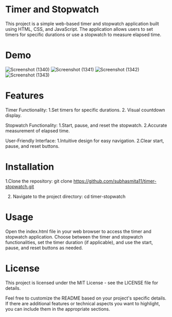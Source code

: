 # Timer and Stopwatch
This project is a simple web-based timer and stopwatch application built using HTML, CSS, and JavaScript. The application allows users to set timers for specific durations or use a stopwatch to measure elapsed time.

# Demo
![Screenshot (1340)](https://github.com/rks2601/Timer-and-Stopwatch/assets/122681297/ce789513-391d-4ae0-a59f-de668d6195a7)
![Screenshot (1341)](https://github.com/rks2601/Timer-and-Stopwatch/assets/122681297/094100e0-2669-4739-adee-7d395b97d1ec)
![Screenshot (1342)](https://github.com/rks2601/Timer-and-Stopwatch/assets/122681297/0455f615-6de5-434b-935e-a87aaf6b32a3)
![Screenshot (1343)](https://github.com/rks2601/Timer-and-Stopwatch/assets/122681297/88587583-11b3-4363-9db5-94d0a3ca0bc3)


# Features
Timer Functionality:
  1.Set timers for specific durations.
  2. Visual countdown display.

Stopwatch Functionality:
  1.Start, pause, and reset the stopwatch.
  2.Accurate measurement of elapsed time.

User-Friendly Interface:
  1.Intuitive design for easy navigation.
  2.Clear start, pause, and reset buttons.

# Installation
1.Clone the repository:
  git clone https://github.com/subhasmita11/timer-stopwatch.git

2. Navigate to the project directory:
   cd timer-stopwatch

# Usage
Open the index.html file in your web browser to access the timer and stopwatch application. Choose between the timer and stopwatch functionalities, set the timer duration (if applicable), and use the start, pause, and reset buttons as needed.

# License
This project is licensed under the MIT License - see the LICENSE file for details.

Feel free to customize the README based on your project's specific details. If there are additional features or technical aspects you want to highlight, you can include them in the appropriate sections.





